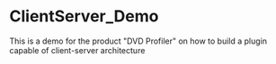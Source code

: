 # ClientServer_Demo

This is a demo for the product "DVD Profiler" on how to build a plugin capable of client-server architecture
